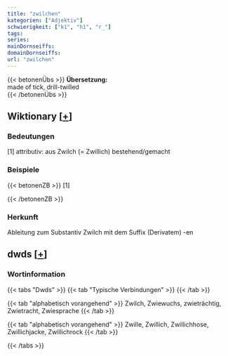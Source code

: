 ```yaml
---
title: "zwilchen"
kategorien: ["Adjektiv"]
schwierigkeit: ["k1", "h1", "r_"]
tags:
series:
mainDornseiffs:
domainDornseiffs:
url: "zwilchen"
---
```


{{< betonenÜbs >}}
**Übersetzung:**  
made of tick, drill-twilled  
{{< /betonenÜbs >}}

## Wiktionary [[+](https://de.wiktionary.org/wiki/zwilchen)]

### Bedeutungen
[1] attributiv: aus Zwilch (= Zwillich) bestehend/gemacht  

### Beispiele
{{< betonenZB >}}
[1]  

{{< /betonenZB >}}
### Herkunft
Ableitung zum Substantiv Zwilch mit dem Suffix (Derivatem) -en  



## dwds [[+](https://www.dwds.de/wb/zwilchen)]

### Wortinformation
{{< tabs "Dwds" >}}
{{< tab "Typische Verbindungen" >}}
{{< /tab >}}

{{< tab "alphabetisch vorangehend" >}}
Zwilch, Zwiewuchs, zwieträchtig, Zwietracht, Zwiesprache
{{< /tab >}}

{{< tab "alphabetisch vorangehend" >}}
Zwille, Zwillich, Zwillichhose, Zwillichjacke, Zwillichrock
{{< /tab >}}

{{< /tabs >}}

